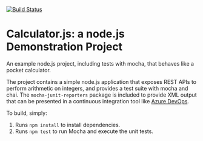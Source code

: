 [![Build Status](https://dev.azure.com/16023914d/New%20Lab3/_apis/build/status/edmond1992.Calc?branchName=master)](https://dev.azure.com/16023914d/New%20Lab3/_build/latest?definitionId=1&branchName=master)


Calculator.js: a node.js Demonstration Project
==============================================
An example node.js project, including tests with mocha, that behaves like
a pocket calculator.

The project contains a simple node.js application that exposes REST APIs
to perform arithmetic on integers, and provides a test suite with mocha
and chai.  The `mocha-junit-reporters` package is included to provide XML
output that can be presented in a continuous integration tool like
[Azure DevOps](https://azure.com/devops).

To build, simply:

1. Runs `npm install` to install dependencies.
2. Runs `npm test` to run Mocha and execute the unit tests.

